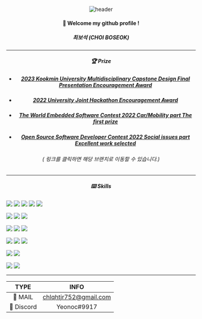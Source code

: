 <div align="center"> 

![header](https://capsule-render.vercel.app/api?type=cylinder&color=000000&height=150&section=header&text=YeonOc&fontColor=ffffff&fontSize=70&animation=fadeIn&fontAlignY=55&desc=%20&descAlignY=62&descAlign=62)
  
####  :wave: Welcome my github profile !

##### 최보석 (CHOI BOSEOK)
---

##### 🏆 Prize

* ##### [2023 Kookmin University Multidisciplinary Capstone Design Final Presentation Encouragement Award](https://github.com/kookmin-sw/capstone-2023-13)

* ##### [2022 University Joint Hackathon Encouragement Award](https://github.com/2022-CoKothon-3355/Youth-PoCa)

* ##### [The World Embedded Software Contest 2022 Car/Mobility part The first prize](https://github.com/KOBOTBOARD-11/2022ESWContest_mobility_6017)

* ##### [Open Source Software Developer Contest 2022 Social issues part Excellent work selected](https://github.com/KOBOTBOARD-11/OSS_2022)

###### ( 링크를 클릭하면 해당 브랜치로 이동할 수 있습니다.)

---

##### ⌨️ Skills

<p align="left">
    <img src="https://img.shields.io/badge/Python-3776AB?style=plastic&logo=Python&logoColor=white"/>
    <img src="https://img.shields.io/badge/C++-00599C?style=plastic&logo=c%2B%2B&logoColor=white"/>
    <img src="https://img.shields.io/badge/-C%23-512BD4?style=plastic&logo=Csharp&logoColor=white"/>
    <img src="https://img.shields.io/badge/Flutter-02569B?style=plastic&logo=flutter&logoColor=white"/>
    <img src="https://img.shields.io/badge/MySQL-4479A1?style=plastic&logo=mysql&logoColor=white"/>
</p>

<p align="left">
    <img src="https://img.shields.io/badge/Unreal Engine 5-0E1128?style=plastic&logo=unrealengine&logoColor=white"/>
    <img src="https://img.shields.io/badge/Unity-000000?style=plastic&logo=unity&logoColor=white"/>
    <img src="https://img.shields.io/badge/GDevelop 5-007ACC?style=plastic&logo=GDevelop5&logoColor=white"/>
</p>

<p align="left">
    <img src="https://img.shields.io/badge/Linux-FCC624?style=plastic&logo=Linux&logoColor=black"/>
    <img src="https://img.shields.io/badge/Ubuntu-E95420?style=plastic&logo=ubuntu&logoColor=white"/>
    <img src="https://img.shields.io/badge/macOS-000000?style=plastic&logo=apple&logoColor=white"/>
</p>

<p align="left">
    <img src="https://img.shields.io/badge/Visual Studio Code-007ACC?style=plastic&logo=visualstudiocode&logoColor=white"/>
    <img src="https://img.shields.io/badge/Visual Studio-5C2D91?style=plastic&logo=visualstudio&logoColor=white"/>
    <img src="https://img.shields.io/badge/Google Colab-F9AB00?style=plastic&logo=googlecolab&logoColor=white"/>
</p>

<p align="left">
    <img src="https://img.shields.io/badge/Raspberry Pi-A22846?style=plastic&logo=Raspberry Pi&logoColor=white"/>
    <img src="https://img.shields.io/badge/Arduino-00878F?style=plastic&logo=Arduino&logoColor=white"/>
</p>

<p align="left">
    <img src="https://img.shields.io/badge/Github-181717?style=plastic&logo=github&logoColor=white"/>
    <img src="https://img.shields.io/badge/Notion-ffffff?style=plastic&logo=notion&logoColor=black"/>
</p>

---

| TYPE | INFO  | 
| :-----------:  |:--------------:|
| 📮 MAIL | chlqhtjr752@gmail.com      | 
| 📱 Discord | Yeonoc#9917 |
